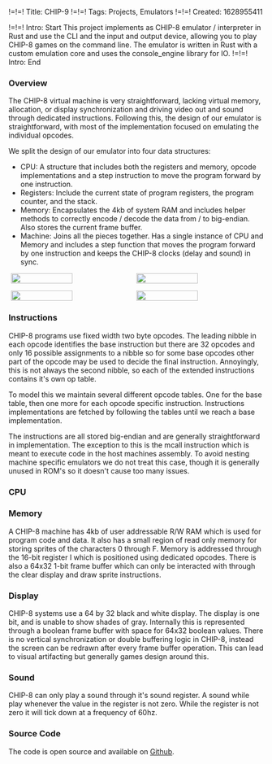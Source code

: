 !=!=! Title: CHIP-9
!=!=! Tags: Projects, Emulators
!=!=! Created: 1628955411

!=!=! Intro: Start
This project implements as CHIP-8 emulator / interpreter in Rust and use the CLI and the input and output device, allowing you to play CHIP-8 games on the command line. The emulator is written in Rust with a custom emulation core and uses the console_engine library for IO.
!=!=! Intro: End

### Overview

The CHIP-8 virtual machine is very straightforward, lacking virtual memory, allocation, or display synchronization and driving video out and sound through dedicated instructions. Following this, the design of our emulator is straightforward, with most of the implementation focused on emulating the individual opcodes.

We split the design of our emulator into four data structures:
- CPU: A structure that includes both the registers and memory, opcode implementations and a step instruction to move the program forward by one instruction.
- Registers: Include the current state of program registers, the program counter, and the stack.
- Memory: Encapsulates the 4kb of system RAM and includes helper methods to correctly encode / decode the data from / to big-endian. Also stores the current frame buffer.
- Machine: Joins all the pieces together. Has a single instance of CPU and Memory and includes a step function that moves the program forward by one instruction and keeps the CHIP-8 clocks (delay and sound) in sync.

<p style="display: flex; justify-content: center;">
  <img src="${{{img:chip9/screen1.jpg}}}" width="49%" />
  <img src="${{{img:chip9/screen4.jpg}}}" width="49%" />
</p>

<p style="display: flex; justify-content: center;">
  <img src="${{{img:chip9/screen3.jpg}}}" width="49%" />
  <img src="${{{img:chip9/screen2.jpg}}}" width="49%" />
</p>

### Instructions

CHIP-8 programs use fixed width two byte opcodes. The leading nibble in each opcode identifies the base instruction but there are 32 opcodes and only 16 possible assignments to a nibble so for some base opcodes other part of the opcode may be used to decide the final instruction. Annoyingly, this is not always the second nibble, so each of the extended instructions contains it's own op table.

To model this we maintain several different opcode tables. One for the base table, then one more for each opcode specific instruction. Instructions implementations are fetched by following the tables until we reach a base implementation.

The instructions are all stored big-endian and are generally straightforward in implementation. The exception to this is the mcall instruction which is meant to execute code in the host machines assembly. To avoid nesting machine specific emulators we do not treat this case, though it is generally unused in ROM's so it doesn't cause too many issues.

### CPU

### Memory

A CHIP-8 machine has 4kb of user addressable R/W RAM which is used for program code and data. It also has a small region of read only memory for storing sprites of the characters 0 through F. Memory is addressed through the 16-bit register I which is positioned using dedicated opcodes. There is also a 64x32 1-bit frame buffer which can only be interacted with through the clear display and draw sprite instructions.

### Display

CHIP-8 systems use a 64 by 32 black and white display. The display is one bit, and is unable to show shades of gray. Internally this is represented through a boolean frame buffer with space for 64x32 boolean values. There is no vertical synchronization or double buffering logic in CHIP-8, instead the screen can be redrawn after every frame buffer operation. This can lead to visual artifacting but generally games design around this.

### Sound

CHIP-8 can only play a sound through it's sound register. A sound while play whenever the value in the register is not zero. While the register is not zero it will tick down at a frequency of 60hz.

### Source Code

The code is open source and available on [Github](https://github.com/jawline/CHIP-9/).
